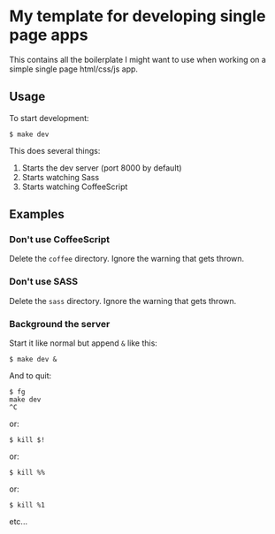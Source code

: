 # My template for developing single page apps

This contains all the boilerplate I might want to use when working on a simple
single page html/css/js app.

## Usage

To start development:

    $ make dev

This does several things:

1. Starts the dev server (port 8000 by default)
2. Starts watching Sass
3. Starts watching CoffeeScript


## Examples

### Don't use CoffeeScript

Delete the `coffee` directory. Ignore the warning that gets thrown.

### Don't use SASS

Delete the `sass` directory. Ignore the warning that gets thrown.

### Background the server

Start it like normal but append `&` like this:

    $ make dev &

And to quit:

    $ fg
    make dev
    ^C

or:

    $ kill $!

or:

    $ kill %%

or:

    $ kill %1

etc...
